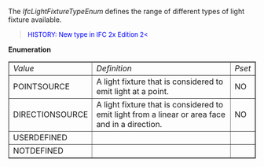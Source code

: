 The _IfcLightFixtureTypeEnum_ defines the range of different types of light fixture available.

> <font color="#0000FF" size="-1"> HISTORY: New type in IFC 2x Edition
		  2< </font>
> 


**Enumeration**

<table border="1"> 
		<tr> 
		  <td><i>Value</i></td> 
		  <td><i>Definition</i></td> 
		  <td><i>Pset</i></td> 
		</tr> 
		<tr> 
		  <td>POINTSOURCE</td> 
		  <td>A light fixture that is considered to emit light at a point.</td> 
		  <td>NO</td> 
		</tr> 
		<tr> 
		  <td>DIRECTIONSOURCE</td> 
		  <td>A light fixture that is considered to emit light from a linear or
			 area face and in a direction.</td> 
		  <td>NO</td> 
		</tr> 
		<tr> 
		  <td>USERDEFINED</td> 
		  <td></td> 
		  <td></td> 
		</tr> 
		<tr> 
		  <td>NOTDEFINED</td> 
		  <td></td> 
		  <td></td> 
		</tr> 
	 </table>